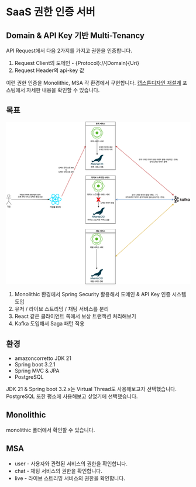 # SaaS 권한 인증 서버

## Domain & API Key 기반 Multi-Tenancy

API Request에서 다음 2가지를 가지고 권한을 인증합니다.

1. Request Client의 도메인 - {Protocol}://{Domain}{Uri}
2. Request Header의 api-key 값

이런 권한 인증을 Monolithic, MSA 각 환경에서 구현합니다. [캡스톤디자인 재설계](https://velog.io/@long9725/%EC%BA%A1%EC%8A%A4%ED%86%A4%EB%94%94%EC%9E%90%EC%9D%B8-%EB%A6%AC%ED%8C%A9%ED%86%A0%EB%A7%811-MSA-%EA%B8%B0%EB%B0%98-%EC%9E%AC%EC%84%A4%EA%B3%84#monolithic-%ED%99%98%EA%B2%BD%EC%97%90%EC%84%9C%EC%9D%98-db) 포스팅에서 자세한 내용을 확인할 수 있습니다.

## 목표

<img src="./statics/images/goal_architecture.png"  alt="goal_architecture"/>

1. Monolithic 환경에서 Spring Security 활용해서 도메인 & API Key 인증 시스템 도입
2. 유저 / 라이브 스트리밍 / 채팅 서비스를 분리
3. React 같은 클라이언트 쪽에서 보상 트랜잭션 처리해보기
4. Kafka 도입해서 Saga 패턴 적용

## 환경

+ amazoncorretto JDK 21
+ Spring boot 3.2.1
+ Spring MVC & JPA
+ PostgreSQL

JDK 21 & Spring boot 3.2.x는 Virtual Thread도 사용해보고자 선택했습니다. PostgreSQL 또한 평소에 사용해보고 싶었기에 선택했습니다.

## Monolithic

monolithic 폴더에서 확인할 수 있습니다.

## MSA

* user - 사용자와 관련된 서비스의 권한을 확인합니다. 
* chat - 채팅 서비스의 권한을 확인합니다.
* live - 라이브 스트리밍 서비스의 권한을 확인합니다.
